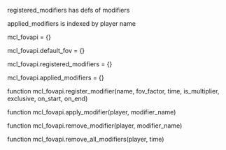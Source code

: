 
registered_modifiers has defs of modifiers

applied_modifiers is indexed by player name

mcl_fovapi = {}

mcl_fovapi.default_fov = {}

mcl_fovapi.registered_modifiers = {}

mcl_fovapi.applied_modifiers = {}

function mcl_fovapi.register_modifier(name, fov_factor, time, is_multiplier, exclusive, on_start, on_end)

function mcl_fovapi.apply_modifier(player, modifier_name)

function mcl_fovapi.remove_modifier(player, modifier_name)

function mcl_fovapi.remove_all_modifiers(player, time)

